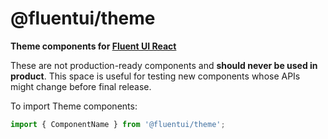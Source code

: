 # @fluentui/theme

**Theme components for [Fluent UI React](https://developer.microsoft.com/en-us/fluentui)**

These are not production-ready components and **should never be used in product**. This space is useful for testing new components whose APIs might change before final release.

To import Theme components:

```js
import { ComponentName } from '@fluentui/theme';
```
